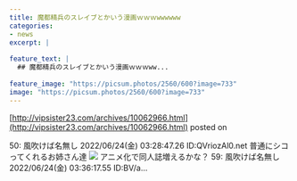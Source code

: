 ```yaml
---
title: 魔都精兵のスレイブとかいう漫画ｗｗｗwwwwww
categories:
- news
excerpt: |
  
feature_text: |
  ## 魔都精兵のスレイブとかいう漫画ｗｗｗww...
  
feature_image: "https://picsum.photos/2560/600?image=733"
image: "https://picsum.photos/2560/600?image=733"
---
```


[http://vipsister23.com/archives/10062966.html](http://vipsister23.com/archives/10062966.html)
posted on 

<!--more-->

50: 風吹けば名無し 2022/06/24(金) 03:28:47.26 ID:QVriozAl0.net 普通にシコってくれるお姉さん達 ![](https://livedoor.blogimg.jp/vipsister23/imgs/5/7/57460569-s.jpg) アニメ化で同人誌増えるかな？ 59: 風吹けば名無し 2022/06/24(金) 03:36:17.55 ID:BV/a...
